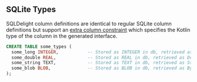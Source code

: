 ## SQLite Types

SQLDelight column definitions are identical to regular SQLite column definitions but support an [extra column constraint](#custom-column-types)
which specifies the Kotlin type of the column in the generated interface.

```sql
CREATE TABLE some_types (
  some_long INTEGER,           -- Stored as INTEGER in db, retrieved as Long
  some_double REAL,            -- Stored as REAL in db, retrieved as Double
  some_string TEXT,            -- Stored as TEXT in db, retrieved as String
  some_blob BLOB,              -- Stored as BLOB in db, retrieved as ByteArray
);
```
